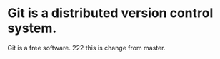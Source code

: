 # Git is a distributed version control system.  
Git is a free software.
222
this is change from master.